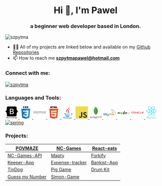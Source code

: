 <h1 align="center">Hi 👋, I'm Pawel</h1>
<h3 align="center">a beginner web developer based in London.</h3>

<p align="left"> 
  <img src="https://komarev.com/ghpvc/?username=szpytma&label=Profile%20views&color=0e75b6&style=flat" alt="szpytma" /> 
</p>

- 👨‍💻 All of my projects are linked below and available on my [Github Repositories](https://github.com/Szpytma?tab=repositories)
- 📫 How to reach me **szpytmapawel@hotmail.com**

<h3 align="left">Connect with me:</h3>
<p align="left">
  <a href="https://linkedin.com/in/szpytma" target="blank">
  <img align="center" src="https://raw.githubusercontent.com/rahuldkjain/github-profile-readme-generator/master/src/images/icons/Social/linked-in-alt.svg" alt="szpytma" height="30" width="40" />
  </a>
</p>
  <h3 align="left">Languages and Tools:</h3>
  <p align="left">
    <a href="https://getbootstrap.com" target="_blank" rel="noreferrer"> 
      <img src="https://raw.githubusercontent.com/devicons/devicon/master/icons/bootstrap/bootstrap-plain-wordmark.svg" alt="bootstrap" width="40" height="40"/> 
    </a> 
    <a href="https://www.w3schools.com/css/" target="_blank" rel="noreferrer"> 
      <img src="https://raw.githubusercontent.com/devicons/devicon/master/icons/css3/css3-original-wordmark.svg" alt="css3" width="40" height="40"/> 
    </a> 
    <a href="https://expressjs.com" target="_blank" rel="noreferrer"> 
      <img src="https://raw.githubusercontent.com/devicons/devicon/master/icons/express/express-original-wordmark.svg" alt="express" width="40" height="40"/> 
    </a> 
  <a href="https://www.w3.org/html/" target="_blank" rel="noreferrer"> 
    <img src="https://raw.githubusercontent.com/devicons/devicon/master/icons/html5/html5-original-wordmark.svg" alt="html5" width="40" height="40"/> 
  </a> 
  <a href="https://www.java.com" target="_blank" rel="noreferrer"> 
    <img src="https://raw.githubusercontent.com/devicons/devicon/master/icons/java/java-original.svg" alt="java" width="40" height="40"/> 
  </a> 
  <a href="https://developer.mozilla.org/en-US/docs/Web/JavaScript" target="_blank" rel="noreferrer"> 
    <img src="https://raw.githubusercontent.com/devicons/devicon/master/icons/javascript/javascript-original.svg" alt="javascript" width="40" height="40"/> 
  </a> 
  <a href="https://www.mongodb.com/" target="_blank" rel="noreferrer"> 
    <img src="https://raw.githubusercontent.com/devicons/devicon/master/icons/mongodb/mongodb-original-wordmark.svg" alt="mongodb" width="40" height="40"/> 
  </a> 
  <a href="https://www.mysql.com/" target="_blank" rel="noreferrer"> 
    <img src="https://raw.githubusercontent.com/devicons/devicon/master/icons/mysql/mysql-original-wordmark.svg" alt="mysql" width="40" height="40"/> 
  </a> 
  <a href="https://nodejs.org" target="_blank" rel="noreferrer"> 
    <img src="https://raw.githubusercontent.com/devicons/devicon/master/icons/nodejs/nodejs-original-wordmark.svg" alt="nodejs" width="40" height="40"/> 
  </a> 
  <a href="https://www.oracle.com/" target="_blank" rel="noreferrer"> 
    <img src="https://raw.githubusercontent.com/devicons/devicon/master/icons/oracle/oracle-original.svg" alt="oracle" width="40" height="40"/> 
  </a>
  <a href="https://reactjs.org/" target="_blank" rel="noreferrer"> 
    <img src="https://raw.githubusercontent.com/devicons/devicon/master/icons/react/react-original-wordmark.svg" alt="react" width="40" height="40"/>
  </a>
  <a href="https://spring.io/" target="_blank" rel="noreferrer"> 
    <img src="https://www.vectorlogo.zone/logos/springio/springio-icon.svg" alt="spring" width="40" height="40"/>
  </a>
</p>

### Projects: 

| [POVMAZE](https://povmaze.netlify.app/) |[NC-Games](https://szpytma-nc-games.netlify.app/) | [React-eats](https://react-eats.netlify.app/)    | 
|---|---|---|
|[NC-Games-API](https://nc-games-rkbx.onrender.com/)| [Mapty](https://mapty-ashy.vercel.app/)| [Forkify](https://forkify-szp.netlify.app/)
|[Keeper-App](https://szpytma-keeper-app.netlify.app/)| [Expense-tracker](https://react-app-expense-tracker.netlify.app/)| [Bankist-App](https://bankist-app-szpytma.vercel.app/)
|[TinDog](https://szpytma.github.io/TinDog/) | [Pig Game](https://szpytma.github.io/Pig-Game) | [Drum Kit](https://szpytma.github.io/drumKit) 
| [Guess my Number](https://guess-my-number-mate.netlify.app)  | [Simon-Game](https://szpytma.github.io/Simon-Game)  |
